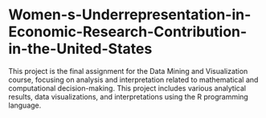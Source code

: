 # Women-s-Underrepresentation-in-Economic-Research-Contribution-in-the-United-States
This project is the final assignment for the Data Mining and Visualization course, focusing on analysis and interpretation related to mathematical and computational decision-making. This project includes various analytical results, data visualizations, and interpretations using the R programming language.
